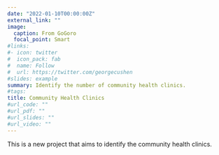 ```yaml
---
date: "2022-01-10T00:00:00Z"
external_link: ""
image:
  caption: From GoGoro
  focal_point: Smart
#links:
#- icon: twitter
#  icon_pack: fab
#  name: Follow
#  url: https://twitter.com/georgecushen
#slides: example
summary: Identify the number of community health clinics.
#tags:
title: Community Health Clinics
#url_code: ""
#url_pdf: ""
#url_slides: ""
#url_video: ""
---
```


This is a new project that aims to identify the community health clinics.




